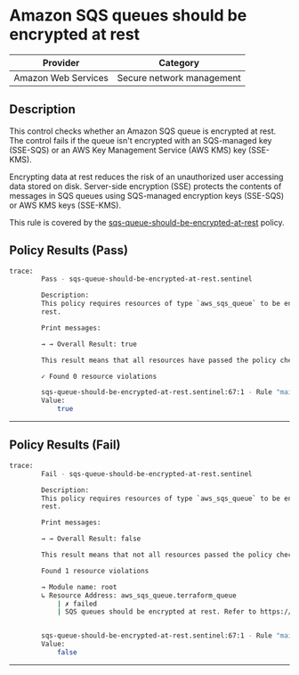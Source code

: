# Amazon SQS queues should be encrypted at rest

| Provider            |           Category          |
| ------------------- |  -------------------------  |
| Amazon Web Services |  Secure network management  |

## Description

This control checks whether an Amazon SQS queue is encrypted at rest. The control fails if the queue isn't encrypted with an SQS-managed key (SSE-SQS) or an AWS Key Management Service (AWS KMS) key (SSE-KMS).

Encrypting data at rest reduces the risk of an unauthorized user accessing data stored on disk. Server-side encryption (SSE) protects the contents of messages in SQS queues using SQS-managed encryption keys (SSE-SQS) or AWS KMS keys (SSE-KMS).

This rule is covered by the [sqs-queue-should-be-encrypted-at-rest](../../policies/sqs-queue-should-be-encrypted-at-rest.sentinel) policy.

## Policy Results (Pass)

```bash
trace:
        Pass - sqs-queue-should-be-encrypted-at-rest.sentinel

        Description:
        This policy requires resources of type `aws_sqs_queue` to be encrypted at
        rest.

        Print messages:

        → → Overall Result: true

        This result means that all resources have passed the policy check for the policy sqs-queue-should-be-encrypted-at-rest.

        ✓ Found 0 resource violations

        sqs-queue-should-be-encrypted-at-rest.sentinel:67:1 - Rule "main"
        Value:
            true
```

---

## Policy Results (Fail)

```bash
trace:
        Fail - sqs-queue-should-be-encrypted-at-rest.sentinel

        Description:
        This policy requires resources of type `aws_sqs_queue` to be encrypted at
        rest.

        Print messages:

        → → Overall Result: false

        This result means that not all resources passed the policy check and the protected behavior is not allowed for the policy sqs-queue-should-be-encrypted-at-rest.

        Found 1 resource violations

        → Module name: root
        ↳ Resource Address: aws_sqs_queue.terraform_queue
            | ✗ failed
            | SQS queues should be encrypted at rest. Refer to https://docs.aws.amazon.com/securityhub/latest/userguide/sqs-controls.html#sqs-1 for more details.


        sqs-queue-should-be-encrypted-at-rest.sentinel:67:1 - Rule "main"
        Value:
            false
```

---
